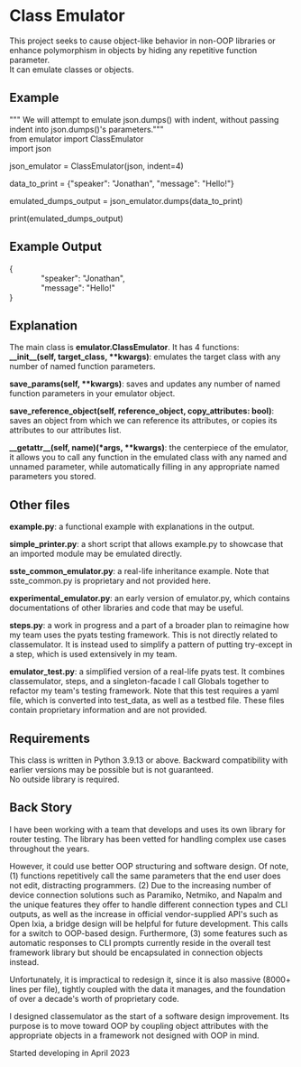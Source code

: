 # Class Emulator
This project seeks to cause object-like behavior in non-OOP libraries or enhance polymorphism in objects by hiding any repetitive function parameter.  
It can emulate classes or objects.  

## Example
""" We will attempt to emulate json.dumps() with indent, without passing indent into json.dumps()'s parameters."""  
from emulator import ClassEmulator  
import json  

json_emulator = ClassEmulator(json, indent=4)  

data_to_print = {"speaker": "Jonathan", "message": "Hello!"}  

emulated_dumps_output = json_emulator.dumps(data_to_print)  

print(emulated_dumps_output)  

## Example Output
{  
&emsp;&emsp;&emsp;&emsp;"speaker": "Jonathan",  
&emsp;&emsp;&emsp;&emsp;"message": "Hello!"  
}  

## Explanation
The main class is **emulator.ClassEmulator**. It has 4 functions:  
**\_\_init\_\_(self, target_class, \*\*kwargs)**: emulates the target class with any number of named function parameters.  
      
**save_params(self, \*\*kwargs)**: saves and updates any number of named function parameters in your emulator object.  
      
**save_reference_object(self, reference_object, copy_attributes: bool)**: saves an object from which we can reference its attributes, or copies its attributes to our attributes list.  
      
**\_\_getattr\_\_(self, name)(*args, \*\*kwargs)**: the centerpiece of the emulator, it allows you to call any function in the emulated class with any named and unnamed parameter, while automatically filling in any appropriate named parameters you stored.  

## Other files
**example.py**: a functional example with explanations in the output.  
  
**simple_printer.py**: a short script that allows example.py to showcase that an imported module may be emulated directly.  
  
**sste_common_emulator.py**: a real-life inheritance example. Note that sste_common.py is proprietary and not provided here.  
  
**experimental_emulator.py**: an early version of emulator.py, which contains documentations of other libraries and code that may be useful.  
  
**steps.py**: a work in progress and a part of a broader plan to reimagine how my team uses the pyats testing framework. This is not directly related to classemulator. It is instead used to simplify a pattern of putting try-except in a step, which is used extensively in my team.  
  
**emulator_test.py**: a simplified version of a real-life pyats test. It combines classemulator, steps, and a singleton-facade I call Globals together to refactor my team's testing framework. Note that this test requires a yaml file, which is converted into test_data, as well as a testbed file. These files contain proprietary information and are not provided.  

## Requirements
This class is written in Python 3.9.13 or above. Backward compatibility with earlier versions may be possible but is not guaranteed.  
No outside library is required.  

## Back Story
I have been working with a team that develops and uses its own library for router testing. The library has been vetted for handling complex use cases throughout the years.  
  
However, it could use better OOP structuring and software design. Of note, (1) functions repetitively call the same parameters that the end user does not edit, distracting programmers. (2) Due to the increasing number of device connection solutions such as Paramiko, Netmiko, and Napalm and the unique features they offer to handle different connection types and CLI outputs, as well as the increase in official vendor-supplied API's such as Open Ixia, a bridge design will be helpful for future development. This calls for a switch to OOP-based design. Furthermore, (3) some features such as automatic responses to CLI prompts currently reside in the overall test framework library but should be encapsulated in connection objects instead.  
   
Unfortunately, it is impractical to redesign it, since it is also massive (8000+ lines per file), tightly coupled with the data it manages, and the foundation of over a decade's worth of proprietary code.  
  
I designed classemulator as the start of a software design improvement. Its purpose is to move toward OOP by coupling object attributes with the appropriate objects in a framework not designed with OOP in mind.  
  
Started developing in April 2023

